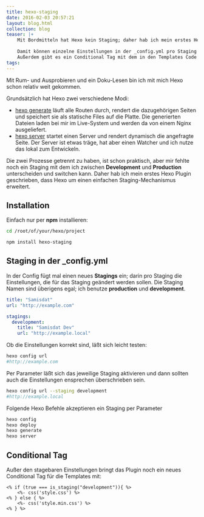 ```yaml
---
title: hexo-staging
date: 2016-02-03 20:57:21
layout: blog.html
collection: blog
teaser: |+
    Mit Bordmitteln hat Hexo kein Staging; daher hab ich mein erstes Hexo Plugin geschrieben. 
    
    Damit können einzelne Einstellungen in der _config.yml pro Staging geswitch werden.
    Außerdem gibt es ein Conditional Tag mit dem in den Templates Code nur in einem definierten Staging genutzt werden kann.  
tags:
---
```


Mit Rum- und Ausprobieren und ein Doku-Lesen bin ich mit mich Hexo schon relativ weit gekommen.

Grundsätzlich hat Hexo zwei verschiedene Modi:
        
* [hexo generate](https://hexo.io/docs/generating.html) läuft alle Routen durch, rendert die dazugehörigen Seiten und speichert sie als statische Files auf die Platte. Die generierten Dateien laden bei mir im Live-System und werden da von einem Nginx ausgeliefert.
* [hexo server](https://hexo.io/docs/server.html) startet einen Server und rendert dynamisch die angefragte Seite. Der Server ist etwas träge, hat aber einen Watcher und ich nutze das lokal zum Entwickeln.

Die zwei Prozesse getrennt zu haben, ist schon praktisch, aber mir fehlte noch ein Staging mit dem ich zwischen **Development** und **Production** unterscheiden und switchen kann.
Daher hab ich mein erstes Hexo Plugin geschrieben, dass Hexo um einen einfachen Staging-Mechanismus erweitert. 

## Installation

Einfach nur per **npm** installieren:
  
```bash
cd /root/of/your/hexo/project

npm install hexo-staging
```

## Staging in der _config.yml

In der Config fügt mal einen neues **Stagings** ein; darin pro Staging die Einstellungen, die für das Staging geändert werden sollen.
Die Staging Namen sind überigens egal; ich benutze **production** und **development**.  

```yaml
title: "Samisdat"
url: "http://example.com"

stagings:
  development:
    title: "Samisdat Dev"
    url: "http://example.local"
```

Ob die Einstellungen korrekt sind, läßt sich leicht testen:

```bash
hexo config url
#http://example.com
```

Per Parameter läßt sich das jeweilige Staging aktivieren und dann sollten auch die Einstellungen ensprechen überschrieben sein.

```bash
hexo config url --staging development
#http://example.local
```

Folgende Hexo Befehle akzeptieren ein Staging per Parameter

```bash
hexo config
hexo deploy
hexo generate
hexo server
```

## Conditional Tag

Außer den stagebaren Einstellungen bringt das Plugin noch ein neues Conditional Tag für die Templates mit:

```ejs
<% if (true === is_staging("development")){ %>
    <%- css('style.css') %>
<% } else { %>        
    <%- css('style.min.css') %>
<% } %>
```